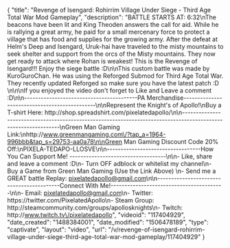 {
    "title": "Revenge of Isengard: Rohirrim Village Under Siege - Third Age Total War Mod Gameplay",
    "description": "BATTLE STARTS AT: 6:32\nThe beacons have been lit and King Theoden answers the call for aid.  While he is rallying a great army, he paid for a small mercenary force to protect a village that has food and supplies for the growing army.  After the defeat at Helm's Deep and Isengard, Uruk-hai have traveled to the misty mountains to seek shelter and support from the orcs of the Misty mountains.  They now get ready to attack where Rohan is weakest!  This is the Revenge of Isengard!!! Enjoy the siege battle :D\n\nThis custom battle was made by KuroGuroChan.  He was using the Reforged Submod for Third Age Total War.  They recently updated Reforged so make sure you have the latest patch :D \n\n\nIf you enjoyed the video don't forget to Like and Leave a comment :D\n\n-----------------------------------------PA Merchandise----------------------------------------------\n\nRepresent the Knight's of Apollo!\nBuy a T-shirt Here: http:\/\/shop.spreadshirt.com\/pixelatedapollo\/\n\n---------------------------------------------------------------------------------------------------------------\nGreen Man Gaming Link:\nhttp:\/\/www.greenmangaming.com\/?tap_a=1964-996bbb&tap_s=29753-aa0a78\n\nGreen Man Gaming Discount Code 20% Off:\nPIXELA-TEDAPO-LLOSVE\n\n----------------------------------How You Can Support Me! -----------------------------------\n\n- Like, share and leave a comment :D\n- Turn OFF adblock or whitelist my channel\n- Buy a Game from Green Man Gaming (Use the Link Above) \n- Send me a GREAT battle Replay: pixelatedapollo@gmail.com\n\n------------------------------------------Connect With Me!-----------------------------------------\n\n- Email: pixelatedapollo@gmail.com\n- Twitter: https:\/\/twitter.com\/PixelatedApollo\n- Steam Group:  http:\/\/steamcommunity.com\/groups\/apollosknights\n- Twitch: http:\/\/www.twitch.tv\/pixelatedapollo",
    "videoid": "117404929",
    "date_created": "1488384001",
    "date_modified": "1506478189",
    "type": "captivate",
    "layout": "video",
    "url": "\/v\/revenge-of-isengard-rohirrim-village-under-siege-third-age-total-war-mod-gameplay\/117404929"
}